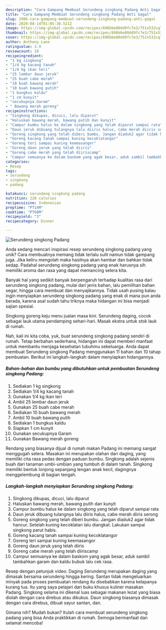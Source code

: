 ```yaml
---
description: "Cara Gampang Membuat Serundeng singkong Padang Anti Gagal"
title: "Cara Gampang Membuat Serundeng singkong Padang Anti Gagal"
slug: 2986-cara-gampang-membuat-serundeng-singkong-padang-anti-gagal
date: 2020-08-14T01:05:30.521Z
image: https://img-global.cpcdn.com/recipes/696bbe80dd9fc7e3/751x532cq70/serundeng-singkong-padang-foto-resep-utama.jpg
thumbnail: https://img-global.cpcdn.com/recipes/696bbe80dd9fc7e3/751x532cq70/serundeng-singkong-padang-foto-resep-utama.jpg
cover: https://img-global.cpcdn.com/recipes/696bbe80dd9fc7e3/751x532cq70/serundeng-singkong-padang-foto-resep-utama.jpg
author: Anthony Lane
ratingvalue: 3.9
reviewcount: 10
recipeingredient:
- "1 kg singkong"
- "1/4 kg kacang tanah"
- "1/4 kg ikan teri"
- "25 lembar daun jeruk"
- "25 buah cabe merah"
- "10 buah bawang merah"
- "10 buah bawang putih"
- "1 bungkus kaldu"
- "1 cm kunyit"
- "secukupnya Garam"
- " Bawang merah goreng"
recipeinstructions:
- "Singkong dikupas, dicuci, lalu diparut"
- "Haluskan bawang merah, bawang putih dan kunyit"
- "Campur bumbu halus ke dalam singkong yang telah diparut sampai rata"
- "Daun jeruk dibuang tulangnya lalu diiris halus, cabe merah diiris serong"
- "Goreng singkong yang telah diberi bumbu. Jangan diaduk2 agar tidak hancur. Setelah kuning kecoklatan lalu diangkat. Lakukan sampai singkong parut habis."
- "Goreng kacang tanah sampai kuning kecoklatangor"
- "Goreng teri sampai kuning keemasangor"
- "Goreng daun jeruk yang telah diiris"
- "Goreng cabe merah yang telah diiriscamp"
- "Campur semuanya ke dalam baskom yang agak besar, aduk sambil tambahkan garam dan kaldu bubuk lalu cek rasa."
categories:
- Resep
tags:
- serundeng
- singkong
- padang

katakunci: serundeng singkong padang 
nutrition: 220 calories
recipecuisine: Indonesian
preptime: "PT14M"
cooktime: "PT60M"
recipeyield: "3"
recipecategory: Dinner

---
```



![Serundeng singkong Padang](https://img-global.cpcdn.com/recipes/696bbe80dd9fc7e3/751x532cq70/serundeng-singkong-padang-foto-resep-utama.jpg)

Anda sedang mencari inspirasi resep serundeng singkong padang yang unik? Cara membuatnya memang tidak terlalu sulit namun tidak gampang juga. Jika keliru mengolah maka hasilnya akan hambar dan bahkan tidak sedap. Padahal serundeng singkong padang yang enak harusnya sih memiliki aroma dan rasa yang dapat memancing selera kita.

Banyak hal yang sedikit banyak berpengaruh terhadap kualitas rasa dari serundeng singkong padang, mulai dari jenis bahan, lalu pemilihan bahan segar, hingga cara membuat dan menyajikannya. Tidak usah pusing kalau ingin menyiapkan serundeng singkong padang yang enak di mana pun anda berada, karena asal sudah tahu triknya maka hidangan ini bisa menjadi sajian spesial.

Singkong goreng keju menu jualan masa kini. Serundeng daging, cocok sebagai lauk utama pendamping sehari-hari. Masak ekstra untuk stok lauk di rumah.


Nah, kali ini kita coba, yuk, buat serundeng singkong padang sendiri di rumah. Tetap berbahan sederhana, hidangan ini dapat memberi manfaat untuk membantu menjaga kesehatan tubuhmu sekeluarga. Anda dapat membuat Serundeng singkong Padang menggunakan 11 bahan dan 10 tahap pembuatan. Berikut ini langkah-langkah dalam menyiapkan hidangannya.

<!--inarticleads1-->

##### Bahan-bahan dan bumbu yang dibutuhkan untuk pembuatan Serundeng singkong Padang:

1. Sediakan 1 kg singkong
1. Sediakan 1/4 kg kacang tanah
1. Gunakan 1/4 kg ikan teri
1. Ambil 25 lembar daun jeruk
1. Gunakan 25 buah cabe merah
1. Sediakan 10 buah bawang merah
1. Ambil 10 buah bawang putih
1. Sediakan 1 bungkus kaldu
1. Siapkan 1 cm kunyit
1. Gunakan secukupnya Garam
1. Gunakan  Bawang merah goreng


Rendang yang biasanya dijual di rumah makan Padang ini memang sangat menggugah selera. Masakan ini merupakan olahan dari daging, yang memiliki cita rasa pedas dengan paduan bumbu. Singkong adalah sejenis buah dari tanaman umbi-umbian yang tumbuh di dalam tanah. Singkong memiliki bentuk lonjong sepanjang lengan anak kecil, dagingnya menggelembung di bagian tengah. 

<!--inarticleads2-->

##### Langkah-langkah menyiapkan Serundeng singkong Padang:

1. Singkong dikupas, dicuci, lalu diparut
1. Haluskan bawang merah, bawang putih dan kunyit
1. Campur bumbu halus ke dalam singkong yang telah diparut sampai rata
1. Daun jeruk dibuang tulangnya lalu diiris halus, cabe merah diiris serong
1. Goreng singkong yang telah diberi bumbu. Jangan diaduk2 agar tidak hancur. Setelah kuning kecoklatan lalu diangkat. Lakukan sampai singkong parut habis.
1. Goreng kacang tanah sampai kuning kecoklatangor
1. Goreng teri sampai kuning keemasangor
1. Goreng daun jeruk yang telah diiris
1. Goreng cabe merah yang telah diiriscamp
1. Campur semuanya ke dalam baskom yang agak besar, aduk sambil tambahkan garam dan kaldu bubuk lalu cek rasa.


Resep dengan petunjuk video: Daging Serundeng merupakan daging yang dimasak bersama serundeng hingga kering. Santan tidak mengeluarkan minyak pada proses pembuatan rendang itu disebabkan karena kelapanya kurang tua. Itu yang saya pelajari dari buku khusus kuliner masakan Padang. Singkong selama ini dikenal luas sebagai makanan lezat yang biasa diolah dengan cara direbus atau dikukus. Daun singkong biasanya dimasak dengan cara direbus, dibuat sayur santan, dan. 

Gimana nih? Mudah bukan? Itulah cara membuat serundeng singkong padang yang bisa Anda praktikkan di rumah. Semoga bermanfaat dan selamat mencoba!
